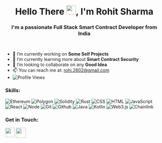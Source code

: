 <h1 align="center">Hello There <img src="https://emojis.slackmojis.com/emojis/images/1531849430/4246/blob-sunglasses.gif?1531849430" width="30"/>, I'm Rohit Sharma</h1>

<h3 align="center">I'm a passionate Full Stack Smart Contract Developer from India</h3><br />

- 🔭 I’m currently working on **Some Self Projects**
- 🌱 I’m currently learning more about **Smart Contract Security**
- 👯 I’m looking to collaborate on any **Good Idea**
- 📫 You can reach me at: rohi.2602@gmail.com
- <img src="https://komarev.com/ghpvc/?username=Rohit-2602&style=flat-square" alt="Profile Views" />

<h3 align="left">Skills:</h3>

![Ethereum](https://img.shields.io/badge/Ethereum-cab2f4?style=for-the-badge&logo=ethereum&logoColor=000000)
![Polygon](https://img.shields.io/badge/Polygon-8247E5?style=for-the-badge&logo=polygon&logoColor=000000)
![Solidity](https://img.shields.io/badge/Solidity-4e60b1?style=for-the-badge&logo=solidity&logoColor=000000)
![Rust](https://img.shields.io/badge/Rust-DEA584?style=for-the-badge&logo=rust&logoColor=000000)
![CSS](https://img.shields.io/badge/CSS3-1572B6?style=for-the-badge&logo=css3&logoColor=white)
![HTML](https://img.shields.io/badge/HTML5-E34F26?style=for-the-badge&logo=html5&logoColor=white)
![JavaScript](https://img.shields.io/badge/JavaScript-323330?style=for-the-badge&logo=javascript&logoColor=F7DF1E)
![React](https://img.shields.io/badge/React-323330?style=for-the-badge&logo=react&logoColor=61dafb)
![Node](https://img.shields.io/badge/Node.js-68a063?style=for-the-badge&logo=node.js&logoColor=white)
![Git](https://img.shields.io/badge/Git-F05032?style=for-the-badge&logo=git&logoColor=white)
![Github](https://img.shields.io/badge/GitHub-323330?style=for-the-badge&logo=github&logoColor=white)
![Java](https://img.shields.io/badge/Java-007396?style=for-the-badge&logo=java&logoColor=007396)
![Kotlin](https://img.shields.io/badge/Kotlin-7F52FF?style=for-the-badge&logo=kotlin&logoColor=white)
![Web3.js](https://img.shields.io/badge/Web3.js-323330?style=for-the-badge&logo=web3.js&logoColor=FFFFFF)
![Chainlink](https://img.shields.io/badge/Chainlink-375BD2?style=for-the-badge&logo=chainlink&logoColor=white)

<h3 align="left">Get in Touch:</h3>
<p align="left">
<a href="https://www.linkedin.com/in/rohit-sharma-963b2b1a9/" target="_blank"><img height="30" src="https://user-images.githubusercontent.com/65807152/135399452-2564944d-9f86-4061-832f-2596733617e7.png?raw=true"></a>
<a href="https://discordapp.com/users/6708" target="blank"><img height="32" align="top" src="https://user-images.githubusercontent.com/65807152/170877701-4565ad44-2d8a-4449-b88b-a496ef7d32a7.png"></a>
</p>
